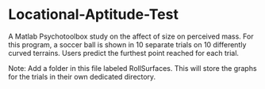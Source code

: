 # Locational-Aptitude-Test
A Matlab Psychotoolbox study on the affect of size on perceived mass. For this program, a soccer ball is shown in 10 separate trials on 10 differently curved terrains. Users predict the furthest point reached for each trial.

Note: Add a folder in this file labeled RollSurfaces. This will store the graphs for the trials in their own dedicated directory.
